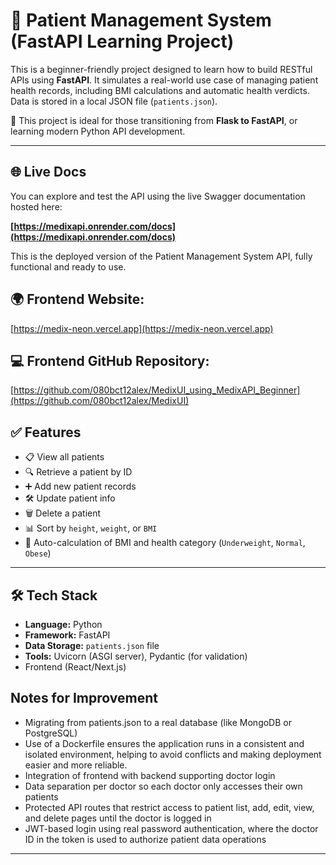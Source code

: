 # 🧠 Patient Management System  (FastAPI Learning Project)

This is a beginner-friendly project designed to learn how to build RESTful APIs using **FastAPI**. It simulates a real-world use case of managing patient health records, including BMI calculations and automatic health verdicts. Data is stored in a local JSON file (`patients.json`). 


📌 This project is ideal for those transitioning from **Flask to FastAPI**, or learning modern Python API development.

---
## 🌐 Live Docs

You can explore and test the API using the live Swagger documentation hosted here:

**[https://medixapi.onrender.com/docs](https://medixapi.onrender.com/docs)**

This is the deployed version of the Patient Management System API, fully functional and ready to use.

## 🌍 **Frontend Website:**  
  [https://medix-neon.vercel.app](https://medix-neon.vercel.app) 

##  💻 **Frontend GitHub Repository:**  
  [https://github.com/080bct12alex/MedixUI_using_MedixAPI_Beginner](https://github.com/080bct12alex/MedixUI)

## ✅ Features

- 📋 View all patients
- 🔍 Retrieve a patient by ID
- ➕ Add new patient records
- 🛠 Update patient info
- 🗑 Delete a patient
- 📊 Sort by `height`, `weight`, or `BMI`
- 🧮 Auto-calculation of BMI and health category (`Underweight`, `Normal`, `Obese`)

---

## 🛠 Tech Stack

- **Language:** Python 
- **Framework:** FastAPI 
- **Data Storage:** `patients.json` file
- **Tools:** Uvicorn (ASGI server), Pydantic (for validation)
- Frontend (React/Next.js)

## Notes for Improvement
- Migrating from patients.json to a real database (like MongoDB or PostgreSQL)
- Use of a Dockerfile ensures the application runs in a consistent and isolated environment, helping to avoid conflicts and making deployment easier and more reliable.
- Integration of frontend with backend supporting doctor login
- Data separation per doctor so each doctor only accesses their own patients
- Protected API routes that restrict access to patient list, add, edit, view, and delete pages until the doctor is logged in
- JWT-based login using real password authentication, where the doctor ID in the token is used to authorize patient data operations
---

